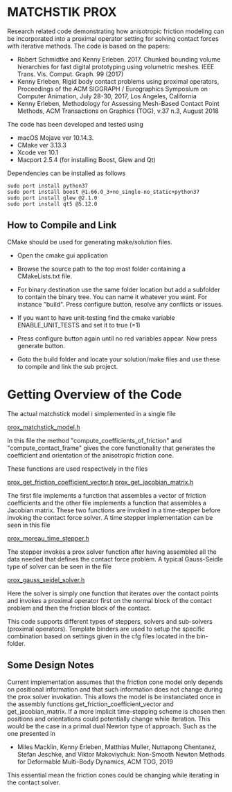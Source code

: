 # MATCHSTIK PROX
Research related code demonstrating how anisotropic friction modeling can be incorporated into a proximal operator setting for solving contact forces with iterative methods. The code is based on the papers:

* Robert Schmidtke and Kenny Erleben. 2017. Chunked bounding volume hierarchies for fast digital prototyping using volumetric meshes. IEEE Trans. Vis. Comput. Graph. 99 (2017)
* Kenny Erleben, Rigid body contact problems using proximal operators, Proceedings of the ACM SIGGRAPH / Eurographics Symposium on Computer Animation, July 28-30, 2017, Los Angeles, California
* Kenny Erleben, Methodology for Assessing Mesh-Based Contact Point Methods, ACM Transactions on Graphics (TOG), v.37 n.3, August 2018

The code has been developed and tested using

* macOS Mojave ver 10.14.3. 
* CMake ver 3.13.3
* Xcode ver 10.1
* Macport 2.5.4 (for installing Boost, Glew and Qt)

Dependencies can be installed as follows

    sudo port install python37
    sudo port install boost @1.66.0_3+no_single-no_static+python37
    sudo port install glew @2.1.0
    sudo port install qt5 @5.12.0

## How to Compile and Link

CMake should be used for generating make/solution files.

* Open the cmake gui application

* Browse the source path to the top most folder containing a CMakeLists.txt file.

* For binary destination use the same folder location but add a subfolder to contain the binary tree. You can name it whatever you want. For instance "build". Press configure button, resolve any conflicts or issues.

* If you want to have unit-testing find the cmake variable ENABLE_UNIT_TESTS and set it to true (=1)

* Press configure button again until no red variables appear. Now press generate button.

* Goto the build folder and locate your solution/make files and use these to compile and link the sub project.

# Getting Overview of the Code

The actual matchstick model i simplemented in a single file

[prox_matchstick_model.h](https://github.com/diku-dk/matchstick/blob/master/PROX/SIMULATION/PROX/PROX/include/prox_matchstick_model.h)

In this file the method "compute_coefficients_of_friction" and "compute_contact_frame" gives the core functionality that generates the coefficient and orientation of the anisotropic friction cone.

These functions are used respectively in the files 

[prox_get_friction_coefficient_vector.h](https://github.com/diku-dk/matchstick/blob/master/PROX/SIMULATION/PROX/PROX/include/prox_get_friction_coefficient_vector.h)
[prox_get_jacobian_matrix.h](https://github.com/diku-dk/matchstick/blob/master/PROX/SIMULATION/PROX/PROX/include/prox_get_jacobian_matrix.h)

The first file implements a function that assembles a vector of friction coefficients and the other file implements a function that assembles a Jacobian matrix. These two functions are invoked in a time-stepper before invoking the contact force solver. A time stepper implementation can be seen in this file

[prox_moreau_time_stepper.h](https://github.com/diku-dk/matchstick/blob/master/PROX/SIMULATION/PROX/PROX/include/steppers/prox_moreau_time_stepper.h)

The stepper invokes a prox solver function after having assembled all the data needed that defines the contact force problem. A typical Gauss-Seidle type of solver can be seen in the file

[prox_gauss_seidel_solver.h](https://github.com/diku-dk/matchstick/blob/master/PROX/SIMULATION/PROX/PROX/include/solvers/prox_gauss_seidel_solver.h)

Here the solver is simply one function that iterates over the contact points and invokes a proximal operator first on the normal block of the contact problem and then the friction block of the contact. 

This code supports different types of steppers, solvers and sub-solvers (proximal operators). Template binders are used to setup the specific combination based on settings given in the cfg files located in the bin-folder.

## Some Design Notes

Current implementation assumes that the friction cone model only depends on positional information and that such information does not change during the prox solver invokation. This allows the model is be instanciated once in the assembly functions get_friction_coefficient_vector and get_jacobian_matrix. If a more implicit time-stepping scheme is chosen then positions and orientations could potentially change while iteration. This would be the case in a primal dual Newton type of approach. Such as the one presented in 

* Miles Macklin, Kenny Erleben, Matthias Muller, Nuttapong Chentanez, Stefan Jeschke, and Viktor Makoviychuk: Non-Smooth Newton Methods for Deformable Multi-Body Dynamics, ACM TOG, 2019

This essential mean the friction cones could be changing while iterating in the contact solver.
